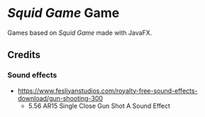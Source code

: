 # *Squid Game* Game

Games based on *Squid Game* made with JavaFX.

## Credits
### Sound effects
- https://www.fesliyanstudios.com/royalty-free-sound-effects-download/gun-shooting-300
  - 5.56 AR15 Single Close Gun Shot A Sound Effect 